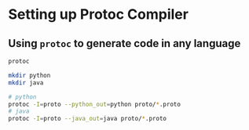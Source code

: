 # Setting up Protoc Compiler

## Using `protoc` to generate code in any language 

```bash
protoc
```

```bash
mkdir python
mkdir java
```

```bash
# python
protoc -I=proto --python_out=python proto/*.proto
# java
protoc -I=proto --java_out=java proto/*.proto
```
